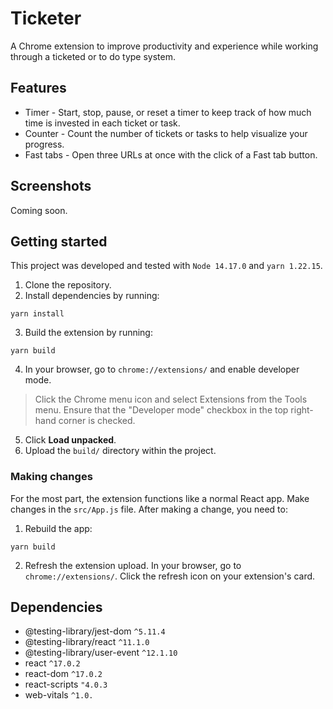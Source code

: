 # Ticketer
A Chrome extension to improve productivity and experience while working through a ticketed or to do type system. 

## Features
* Timer - Start, stop, pause, or reset a timer to keep track of how much time is invested in each ticket or task.
* Counter - Count the number of tickets or tasks to help visualize your progress.
* Fast tabs - Open three URLs at once with the click of a Fast tab button.

## Screenshots
Coming soon.

## Getting started
This project was developed and tested with `Node 14.17.0` and `yarn 1.22.15`.

1. Clone the repository.
2. Install dependencies by running:
```shell
yarn install
```
3. Build the extension by running:
```shell
yarn build
```
4. In your browser, go to `chrome://extensions/` and enable developer mode.
> Click the Chrome menu icon and select Extensions from the Tools menu. Ensure that the "Developer mode" checkbox in the top right-hand corner is checked.
5. Click **Load unpacked**.
6. Upload the `build/` directory within the project.

### Making changes
For the most part, the extension functions like a normal React app. Make changes in the `src/App.js` file. After making a change, you need to:

1. Rebuild the app:
```shell
yarn build
```
2. Refresh the extension upload. In your browser, go to `chrome://extensions/`. Click the refresh icon on your extension's card.

## Dependencies
* @testing-library/jest-dom `^5.11.4`
* @testing-library/react `^11.1.0`
* @testing-library/user-event `^12.1.10`
* react `^17.0.2`
* react-dom `^17.0.2`
* react-scripts `"4.0.3`
* web-vitals `^1.0.`